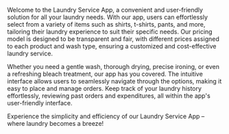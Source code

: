 
Welcome to the Laundry Service App, a convenient and user-friendly solution for all your laundry needs. With our app, users can effortlessly select from a variety of items such as shirts, t-shirts, pants, and more, tailoring their laundry experience to suit their specific needs. Our pricing model is designed to be transparent and fair, with different prices assigned to each product and wash type, ensuring a customized and cost-effective laundry service.

Whether you need a gentle wash, thorough drying, precise ironing, or even a refreshing bleach treatment, our app has you covered. The intuitive interface allows users to seamlessly navigate through the options, making it easy to place and manage orders. Keep track of your laundry history effortlessly, reviewing past orders and expenditures, all within the app's user-friendly interface.

Experience the simplicity and efficiency of our Laundry Service App – where laundry becomes a breeze!
